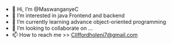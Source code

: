 - 👋 Hi, I’m @MaswanganyeC
- 👀 I’m interested in java Frontend and backend
- 🌱 I’m currently learning advance object-oriented programming
- 💞️ I’m looking to collaborate on ...
- 📫 How to reach me >> Cliffordholeni7@gmail.com

<!---
MaswanganyeC/MaswanganyeC is a ✨ special ✨ repository because its `README.md` (this file) appears on your GitHub profile.
You can click the Preview link to take a look at your changes.
--->
